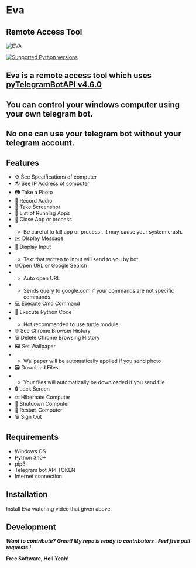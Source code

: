 # Eva 
## Remote Access Tool
![EVA](https://telegra.ph/file/6c7e106d2e96052df3200.png)

[![Supported Python versions](https://img.shields.io/pypi/pyversions/pyTelegramBotAPI.svg)](https://pypi.python.org/pypi/pyTelegramBotAPI)

## Eva is a  remote access tool which uses [pyTelegramBotAPI v4.6.0](https://github.com/eternnoir/pyTelegramBotAPI)
## You can control your windows computer using your own telegram bot.
## No one can use your telegram bot without your telegram account.
## Features

- ⚙️ See Specifications  of computer
- 🌎 See IP Address of computer
- 📷 Take a Photo
- 🎤 Record Audio
- 👀 Take Screenshot
- 📱 List of Running Apps
- 📱 Close App or process
- - Be careful to kill app or process . It may cause your system crash.
- ✉️ Display Message
- 📩 Display Input
- - Text that written to input will send to you by bot
- 🌐Open URL or Google Search
- - Auto open URL 
- - Sends query to google.com if your commands are not  specific commands 
- 💻 Execute Cmd Command
- 🐍 Execute Python Code
- - Not recommended to use turtle module 
- 🌐 See Chrome Browser History 
- 🗑 Delete Chrome Browsing History
- 🖼 Set Wallpaper
- - Wallpaper will be automatically applied if you send photo 
- 🗃 ️Download Files
- - Your files will automatically be downloaded if you send file
- 🔒 Lock Screen
- 💤 Hibernate Computer
- 🔌 Shutdown Computer
- 🔄  Restart Computer
- 🗑 Sign Out


## Requirements
- Windows OS
- Python 3.10+
- pip3
- Telegram bot API TOKEN
- Internet connection

## Installation
Install Eva watching video that given above.


## Development

***Want to contribute? Great!
My repo is ready to contributors .
Feel free pull requests !***


**Free Software, Hell Yeah!**

